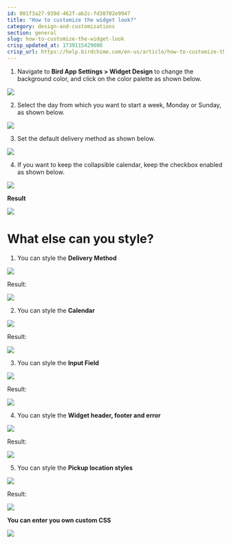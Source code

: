 ```yaml
---
id: 001f3a27-939d-462f-ab2c-fd38702e9947
title: "How to customize the widget look?"
category: design-and-customizations
section: general
slug: how-to-customize-the-widget-look
crisp_updated_at: 1739115429000
crisp_url: https://help.birdchime.com/en-us/article/how-to-customize-the-widget-look-1t5c07x/
---
```


1. Navigate to **Bird App Settings > Widget Design** to change the background color, and click on the color palette as shown below.

![](https://storage.crisp.chat/users/helpdesk/website/ca826b447482b000/colorofthewidget_157p4d7.png)

2. Select the day from which you want to start a week, Monday or Sunday, as shown below.

![](https://storage.crisp.chat/users/helpdesk/website/ca826b447482b000/screenshot-2025-01-21-173741_315wpx.png)

3. Set the default delivery method as shown below.

![](https://storage.crisp.chat/users/helpdesk/website/ca826b447482b000/defaultdeliverymethod_1l3txt.png)

4. If you want to keep the collapsible calendar, keep the checkbox enabled as shown below.

![](https://storage.crisp.chat/users/helpdesk/website/ca826b447482b000/screenshot-2025-01-21-174200_18ztpny.png)

**Result**

![](https://storage.crisp.chat/users/helpdesk/website/ca826b447482b000/collapsible-calander_16nogfv.png)

# What else can you style?

1. You can style the **Delivery Method**

![](https://storage.crisp.chat/users/helpdesk/website/ca826b447482b000/screenshot-2024-12-16-133900_15m64id.png)

Result: 

![](https://storage.crisp.chat/users/helpdesk/website/ca826b447482b000/image_t6ngjm.png)

2. You can style the **Calendar**

![](https://storage.crisp.chat/users/helpdesk/website/ca826b447482b000/image_u7fiyh.png)

Result:

![](https://storage.crisp.chat/users/helpdesk/website/ca826b447482b000/image_91o87u.png)

3. You can style the **Input Field**

![](https://storage.crisp.chat/users/helpdesk/website/ca826b447482b000/image_136bm4q.png)

Result:

![](https://storage.crisp.chat/users/helpdesk/website/ca826b447482b000/image_1wh0fzg.png)

4. You can style the **Widget header, footer and error**

![](https://storage.crisp.chat/users/helpdesk/website/ca826b447482b000/image_tdo7wj.png)

Result:

![](https://storage.crisp.chat/users/helpdesk/website/ca826b447482b000/headerfootererror_19im1sv.png)

5. You can style the **Pickup location styles**

![](https://storage.crisp.chat/users/helpdesk/website/ca826b447482b000/image_skf2a.png)

Result:

![](https://storage.crisp.chat/users/helpdesk/website/ca826b447482b000/image_46af5k.png)

**You can enter you own custom CSS**

![](https://storage.crisp.chat/users/helpdesk/website/ca826b447482b000/screenshot-2024-12-16-134238_1trxnep.png)
